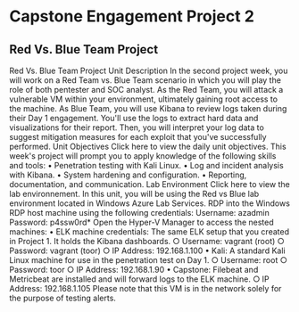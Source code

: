 # Capstone Engagement Project 2
## Red Vs. Blue Team Project

Red Vs. Blue Team Project
Unit Description
In the second project week, you will work on a Red Team vs. Blue Team scenario in which you will play the role of both pentester and SOC analyst.
As the Red Team, you will attack a vulnerable VM within your environment, ultimately gaining root access to the machine. As Blue Team, you will use Kibana to review logs taken during their Day 1 engagement. You'll use the logs to extract hard data and visualizations for their report.
Then, you will interpret your log data to suggest mitigation measures for each exploit that you've successfully performed.
Unit Objectives
Click here to view the daily unit objectives. 
This week's project will prompt you to apply knowledge of the following skills and tools:
	• Penetration testing with Kali Linux.
	• Log and incident analysis with Kibana.
	• System hardening and configuration.
	• Reporting, documentation, and communication.
Lab Environment
Click here to view the lab environnement. 
In this unit, you will be using the Red vs Blue lab environment located in Windows Azure Lab Services. RDP into the Windows RDP host machine using the following credentials:
Username: azadmin Password: p4ssw0rd*
Open the Hyper-V Manager to access the nested machines:
	• ELK machine credentials: The same ELK setup that you created in Project 1. It holds the Kibana dashboards.
		○ Username: vagrant (root)
		○ Password: vagrant  (toor)
		○ IP Address: 192.168.1.100 
	• Kali: A standard Kali Linux machine for use in the penetration test on Day 1.
		○ Username: root 
		○ Password: toor 
		○ IP Address: 192.168.1.90 
	• Capstone: Filebeat and Metricbeat are installed and will forward logs to the ELK machine.
		○ IP Address: 192.168.1.105 
Please note that this VM is in the network solely for the purpose of testing alerts.

